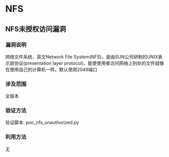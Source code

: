 # NFS
## NFS未授权访问漏洞
### 漏洞说明
网络文件系统，英文Network File System(NFS)，是由SUN公司研制的UNIX表示层协议(presentation layer protocol)，能使使用者访问网络上别处的文件就像在使用自己的计算机一样。默认使用2049端口

### 涉及范围
全版本
### 验证方法
验证脚本: poc_nfs_unauthorized.py

### 利用方法
无